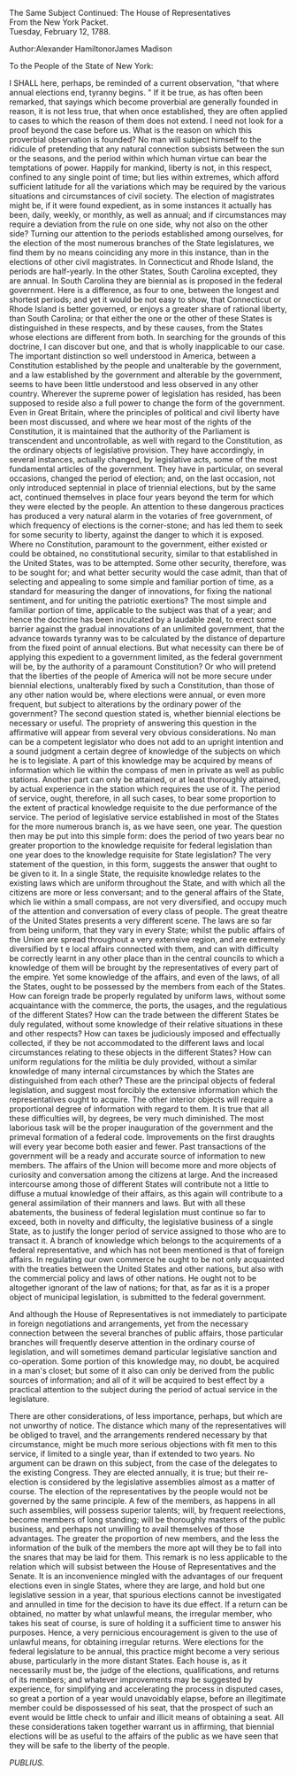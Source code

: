 The Same Subject Continued: The House of Representatives  
From the New York Packet.  
Tuesday, February 12, 1788.

Author:Alexander HamiltonorJames Madison

To the People of the State of New York:

I SHALL here, perhaps, be reminded of a current observation, "that where annual elections end, tyranny begins. " If it be true, as has often been remarked, that sayings which become proverbial are generally founded in reason, it is not less true, that when once established, they are often applied to cases to which the reason of them does not extend. I need not look for a proof beyond the case before us. What is the reason on which this proverbial observation is founded? No man will subject himself to the ridicule of pretending that any natural connection subsists between the sun or the seasons, and the period within which human virtue can bear the temptations of power. Happily for mankind, liberty is not, in this respect, confined to any single point of time; but lies within extremes, which afford sufficient latitude for all the variations which may be required by the various situations and circumstances of civil society. The election of magistrates might be, if it were found expedient, as in some instances it actually has been, daily, weekly, or monthly, as well as annual; and if circumstances may require a deviation from the rule on one side, why not also on the other side? Turning our attention to the periods established among ourselves, for the election of the most numerous branches of the State legislatures, we find them by no means coinciding any more in this instance, than in the elections of other civil magistrates. In Connecticut and Rhode Island, the periods are half-yearly. In the other States, South Carolina excepted, they are annual. In South Carolina they are biennial as is proposed in the federal government. Here is a difference, as four to one, between the longest and shortest periods; and yet it would be not easy to show, that Connecticut or Rhode Island is better governed, or enjoys a greater share of rational liberty, than South Carolina; or that either the one or the other of these States is distinguished in these respects, and by these causes, from the States whose elections are different from both. In searching for the grounds of this doctrine, I can discover but one, and that is wholly inapplicable to our case. The important distinction so well understood in America, between a Constitution established by the people and unalterable by the government, and a law established by the government and alterable by the government, seems to have been little understood and less observed in any other country. Wherever the supreme power of legislation has resided, has been supposed to reside also a full power to change the form of the government. Even in Great Britain, where the principles of political and civil liberty have been most discussed, and where we hear most of the rights of the Constitution, it is maintained that the authority of the Parliament is transcendent and uncontrollable, as well with regard to the Constitution, as the ordinary objects of legislative provision. They have accordingly, in several instances, actually changed, by legislative acts, some of the most fundamental articles of the government. They have in particular, on several occasions, changed the period of election; and, on the last occasion, not only introduced septennial in place of triennial elections, but by the same act, continued themselves in place four years beyond the term for which they were elected by the people. An attention to these dangerous practices has produced a very natural alarm in the votaries of free government, of which frequency of elections is the corner-stone; and has led them to seek for some security to liberty, against the danger to which it is exposed. Where no Constitution, paramount to the government, either existed or could be obtained, no constitutional security, similar to that established in the United States, was to be attempted. Some other security, therefore, was to be sought for; and what better security would the case admit, than that of selecting and appealing to some simple and familiar portion of time, as a standard for measuring the danger of innovations, for fixing the national sentiment, and for uniting the patriotic exertions? The most simple and familiar portion of time, applicable to the subject was that of a year; and hence the doctrine has been inculcated by a laudable zeal, to erect some barrier against the gradual innovations of an unlimited government, that the advance towards tyranny was to be calculated by the distance of departure from the fixed point of annual elections. But what necessity can there be of applying this expedient to a government limited, as the federal government will be, by the authority of a paramount Constitution? Or who will pretend that the liberties of the people of America will not be more secure under biennial elections, unalterably fixed by such a Constitution, than those of any other nation would be, where elections were annual, or even more frequent, but subject to alterations by the ordinary power of the government? The second question stated is, whether biennial elections be necessary or useful. The propriety of answering this question in the affirmative will appear from several very obvious considerations. No man can be a competent legislator who does not add to an upright intention and a sound judgment a certain degree of knowledge of the subjects on which he is to legislate. A part of this knowledge may be acquired by means of information which lie within the compass of men in private as well as public stations. Another part can only be attained, or at least thoroughly attained, by actual experience in the station which requires the use of it. The period of service, ought, therefore, in all such cases, to bear some proportion to the extent of practical knowledge requisite to the due performance of the service. The period of legislative service established in most of the States for the more numerous branch is, as we have seen, one year. The question then may be put into this simple form: does the period of two years bear no greater proportion to the knowledge requisite for federal legislation than one year does to the knowledge requisite for State legislation? The very statement of the question, in this form, suggests the answer that ought to be given to it. In a single State, the requisite knowledge relates to the existing laws which are uniform throughout the State, and with which all the citizens are more or less conversant; and to the general affairs of the State, which lie within a small compass, are not very diversified, and occupy much of the attention and conversation of every class of people. The great theatre of the United States presents a very different scene. The laws are so far from being uniform, that they vary in every State; whilst the public affairs of the Union are spread throughout a very extensive region, and are extremely diversified by t e local affairs connected with them, and can with difficulty be correctly learnt in any other place than in the central councils to which a knowledge of them will be brought by the representatives of every part of the empire. Yet some knowledge of the affairs, and even of the laws, of all the States, ought to be possessed by the members from each of the States. How can foreign trade be properly regulated by uniform laws, without some acquaintance with the commerce, the ports, the usages, and the regulatious of the different States? How can the trade between the different States be duly regulated, without some knowledge of their relative situations in these and other respects? How can taxes be judiciously imposed and effectually collected, if they be not accommodated to the different laws and local circumstances relating to these objects in the different States? How can uniform regulations for the militia be duly provided, without a similar knowledge of many internal circumstances by which the States are distinguished from each other? These are the principal objects of federal legislation, and suggest most forcibly the extensive information which the representatives ought to acquire. The other interior objects will require a proportional degree of information with regard to them. It is true that all these difficulties will, by degrees, be very much diminished. The most laborious task will be the proper inauguration of the government and the primeval formation of a federal code. Improvements on the first draughts will every year become both easier and fewer. Past transactions of the government will be a ready and accurate source of information to new members. The affairs of the Union will become more and more objects of curiosity and conversation among the citizens at large. And the increased intercourse among those of different States will contribute not a little to diffuse a mutual knowledge of their affairs, as this again will contribute to a general assimilation of their manners and laws. But with all these abatements, the business of federal legislation must continue so far to exceed, both in novelty and difficulty, the legislative business of a single State, as to justify the longer period of service assigned to those who are to transact it. A branch of knowledge which belongs to the acquirements of a federal representative, and which has not been mentioned is that of foreign affairs. In regulating our own commerce he ought to be not only acquainted with the treaties between the United States and other nations, but also with the commercial policy and laws of other nations. He ought not to be altogether ignorant of the law of nations; for that, as far as it is a proper object of municipal legislation, is submitted to the federal government.

And although the House of Representatives is not immediately to participate in foreign negotiations and arrangements, yet from the necessary connection between the several branches of public affairs, those particular branches will frequently deserve attention in the ordinary course of legislation, and will sometimes demand particular legislative sanction and co-operation. Some portion of this knowledge may, no doubt, be acquired in a man's closet; but some of it also can only be derived from the public sources of information; and all of it will be acquired to best effect by a practical attention to the subject during the period of actual service in the legislature.

There are other considerations, of less importance, perhaps, but which are not unworthy of notice. The distance which many of the representatives will be obliged to travel, and the arrangements rendered necessary by that circumstance, might be much more serious objections with fit men to this service, if limited to a single year, than if extended to two years. No argument can be drawn on this subject, from the case of the delegates to the existing Congress. They are elected annually, it is true; but their re-election is considered by the legislative assemblies almost as a matter of course. The election of the representatives by the people would not be governed by the same principle. A few of the members, as happens in all such assemblies, will possess superior talents; will, by frequent reelections, become members of long standing; will be thoroughly masters of the public business, and perhaps not unwilling to avail themselves of those advantages. The greater the proportion of new members, and the less the information of the bulk of the members the more apt will they be to fall into the snares that may be laid for them. This remark is no less applicable to the relation which will subsist between the House of Representatives and the Senate. It is an inconvenience mingled with the advantages of our frequent elections even in single States, where they are large, and hold but one legislative session in a year, that spurious elections cannot be investigated and annulled in time for the decision to have its due effect. If a return can be obtained, no matter by what unlawful means, the irregular member, who takes his seat of course, is sure of holding it a sufficient time to answer his purposes. Hence, a very pernicious encouragement is given to the use of unlawful means, for obtaining irregular returns. Were elections for the federal legislature to be annual, this practice might become a very serious abuse, particularly in the more distant States. Each house is, as it necessarily must be, the judge of the elections, qualifications, and returns of its members; and whatever improvements may be suggested by experience, for simplifying and accelerating the process in disputed cases, so great a portion of a year would unavoidably elapse, before an illegitimate member could be dispossessed of his seat, that the prospect of such an event would be little check to unfair and illicit means of obtaining a seat. All these considerations taken together warrant us in affirming, that biennial elections will be as useful to the affairs of the public as we have seen that they will be safe to the liberty of the people.

_PUBLIUS._


